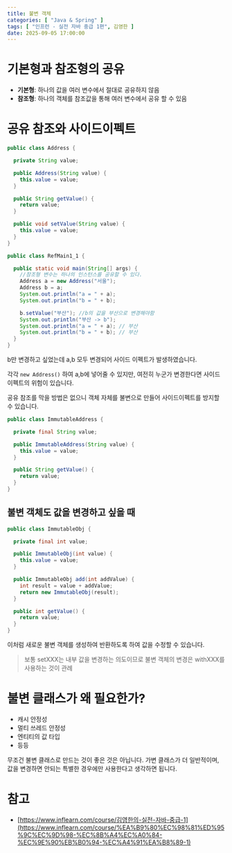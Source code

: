 ```yaml
---
title: 불변 객체
categories: [ "Java & Spring" ]
tags: [ "인프런 - 실전 자바 중급 1편", 김영한 ]
date: 2025-09-05 17:00:00
---
```


# 기본형과 참조형의 공유

- **기본형**: 하나의 값을 여러 변수에서 절대로 공유하지 않음
- **참조형**: 하나의 객체를 참조값을 통해 여러 변수에서 공유 할 수 있음

# 공유 참조와 사이드이펙트

```java
public class Address {

  private String value;

  public Address(String value) {
    this.value = value;
  }

  public String getValue() {
    return value;
  }

  public void setValue(String value) {
    this.value = value;
  }
}
```

```java
public class RefMain1_1 {

  public static void main(String[] args) {
    //참조형 변수는 하나의 인스턴스를 공유할 수 있다.
    Address a = new Address("서울");
    Address b = a;
    System.out.println("a = " + a);
    System.out.println("b = " + b);

    b.setValue("부산"); //b의 값을 부산으로 변경해야함
    System.out.println("부산 -> b");
    System.out.println("a = " + a); // 부산
    System.out.println("b = " + b); // 부산
  }
}
```

b만 변경하고 싶었는데 a,b 모두 변경되어 사이드 이펙트가 발생하였습니다.

각각 `new Address()` 하여 a,b에 넣어줄 수 있지만, 여전히 누군가 변경한다면 사이드 이펙트의 위험이 있습니다.

공유 참조를 막을 방법은 없으니 객체 자체를 불변으로 만들어 사이드이펙트를 방지할 수 있습니다.

```java
public class ImmutableAddress {

  private final String value;

  public ImmutableAddress(String value) {
    this.value = value;
  }

  public String getValue() {
    return value;
  }
}
```

## 불변 객체도 값을 변경하고 싶을 때

```java
public class ImmutableObj {

  private final int value;

  public ImmutableObj(int value) {
    this.value = value;
  }

  public ImmutableObj add(int addValue) {
    int result = value + addValue;
    return new ImmutableObj(result);
  }

  public int getValue() {
    return value;
  }
}
```

이처럼 새로운 불변 객체를 생성하여 반환하도록 하여 값을 수정할 수 있습니다.

> 보통 setXXX는 내부 값을 변경하는 의도이므로 불변 객체의 변경은 withXXX를 사용하는 것이 관례

# 불변 클래스가 왜 필요한가?

- 캐시 안정성
- 멀티 쓰레드 안정성
- 엔티티의 값 타입
- 등등

무조건 불변 클래스로 만드는 것이 좋은 것은 아닙니다. 가변 클래스가 더 일반적이며, 값을 변경하면 안되는 특별한 경우에만 사용한다고 생각하면 됩니다.

# 참고

- [https://www.inflearn.com/course/김영한의-실전-자바-중급-1](https://www.inflearn.com/course/%EA%B9%80%EC%98%81%ED%95%9C%EC%9D%98-%EC%8B%A4%EC%A0%84-%EC%9E%90%EB%B0%94-%EC%A4%91%EA%B8%89-1)
